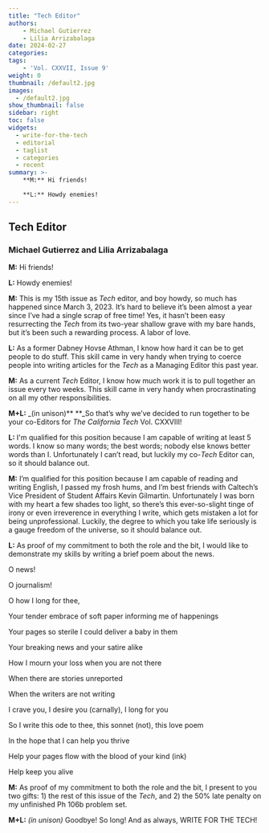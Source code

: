 ```yaml
---
title: "Tech Editor"
authors: 
    - Michael Gutierrez  
    - Lilia Arrizabalaga
date: 2024-02-27
categories:
tags:
    - 'Vol. CXXVII, Issue 9'
weight: 0
thumbnail: /default2.jpg
images:
  - /default2.jpg
show_thumbnail: false
sidebar: right
toc: false
widgets:
  - write-for-the-tech
  - editorial
  - taglist
  - categories
  - recent
summary: >-
    **M:** Hi friends!

    **L:** Howdy enemies!
---
```



## Tech Editor


### Michael Gutierrez and Lilia Arrizabalaga

**M:** Hi friends!

**L:** Howdy enemies!

**M:** This is my 15th issue as _Tech_ editor, and boy howdy, so much has happened since March 3, 2023. It’s hard to believe it’s been almost a year since I’ve had a single scrap of free time! Yes, it hasn’t been easy resurrecting the _Tech_ from its two-year shallow grave with my bare hands, but it’s been such a rewarding process. A labor of love.

**L:** As a former Dabney Hovse Athman, I know how hard it can be to get people to do stuff. This skill came in very handy when trying to coerce people into writing articles for the _Tech_ as a Managing Editor this past year.

**M:** As a current _Tech_ Editor, I know how much work it is to pull together an issue every two weeks. This skill came in very handy when procrastinating on all my other responsibilities.

**M+L:** _(in unison)** **_So that’s why we’ve decided to run together to be your co-Editors for _The California Tech_ Vol. CXXVIII! 

**L:** I'm qualified for this position because I am capable of writing at least 5 words. I know so many words; the best words; nobody else knows better words than I. Unfortunately I can’t read, but luckily my co-_Tech_ Editor can, so it should balance out.

**M:** I’m qualified for this position because I am capable of reading and writing English, I passed my frosh hums, and I’m best friends with Caltech’s Vice President of Student Affairs Kevin Gilmartin. Unfortunately I was born with my heart a few shades too light, so there’s this ever-so-slight tinge of irony or even irreverence in everything I write, which gets mistaken a lot for being unprofessional. Luckily, the degree to which you take life seriously is a gauge freedom of the universe, so it should balance out.

**L:** As proof of my commitment to both the role and the bit, I would like to demonstrate my skills by writing a brief poem about the news.

O news! 

O journalism! 

O how I long for thee,

Your tender embrace of soft paper informing me of happenings

Your pages so sterile I could deliver a baby in them

Your breaking news and your satire alike

How I mourn your loss when you are not there

When there are stories unreported

When the writers are not writing

I crave you, I desire you (carnally), I long for you

So I write this ode to thee, this sonnet (not), this love poem

In the hope that I can help you thrive

Help your pages flow with the blood of your kind (ink)

Help keep you alive

**M:** As proof of my commitment to both the role and the bit, I present to you two gifts: 1) the rest of this issue of the _Tech_, and 2) the 50% late penalty on my unfinished Ph 106b problem set. 

**M+L:** _(in unison)_ Goodbye! So long! And as always, WRITE FOR THE TECH!
